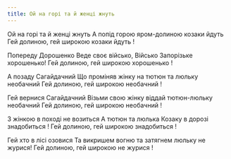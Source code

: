 ```yaml
---
title: Ой на горі та й женці жнуть
---
```

Ой на горі та й женці жнуть
А попід горою яром-долиною козаки йдуть
Гей долиною, гей широкою козаки йдуть !

Попереду Дорошенко
Веде своє військо, Військо Запорізьке хорошенько!
Гей долиною, гей широкою хорошенько !

А позаду Сагайдачний
Що проміняв жінку на тютюн та люльку необачний
Гей долиною, гей широкою необачний !

Гей вернися Сагайдачний
Візьми свою жінку віддай тютюн-люльку необачний
Гей долиною, гей широкою необачний !

З жінкою в поході не возиться
А тютюн та люлька Козаку в дорозі знадобиться !
Гей долиною, гей широкою знадобиться !

Гей хто в лісі озовися
Та викришем вогню та затягнем люльку не журися!
Гей долиною, гей широкою не журися !
